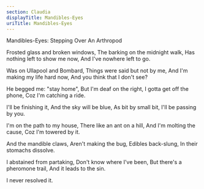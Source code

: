 ```yaml
---
section: Claudia
displayTitle: Mandibles-Eyes
uriTitle: Mandibles-Eyes
---
```


Mandibles-Eyes: Stepping Over An Arthropod

Frosted glass and broken windows,
The barking on the midnight walk,
Has nothing left to show me now,
And I've nowhere left to go.

Was on Ullapool and Bombard,
Things were said but not by me,
And I'm making my life hard now,
And you think that I don't see?

He begged me: "stay home",
But I'm deaf on the right,
I gotta get off the phone,
Coz I'm catching a ride.

I'll be finishing it,
And the sky will be blue,
As bit by small bit,
I'll be passing by you.

I'm on the path to my house,
There like an ant on a hill,
And I'm molting the cause,
Coz I'm towered by it.

And the mandible claws,
Aren't making the bug,
Edibles back-slung,
In their stomachs dissolve.

I abstained from partaking,
Don't know where I've been,
But there's a pheromone trail,
And it leads to the sin.

I never resolved it.
